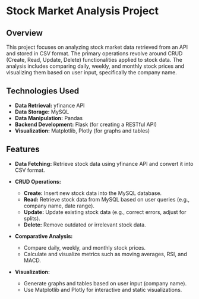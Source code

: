 # Stock Market Analysis Project

## Overview

This project focuses on analyzing stock market data retrieved from an API and stored in CSV format. The primary operations revolve around CRUD (Create, Read, Update, Delete) functionalities applied to stock data. The analysis includes comparing daily, weekly, and monthly stock prices and visualizing them based on user input, specifically the company name.

## Technologies Used

- **Data Retrieval:** yfinance API
- **Data Storage:** MySQL
- **Data Manipulation:** Pandas
- **Backend Development:** Flask (for creating a RESTful API)
- **Visualization:** Matplotlib, Plotly (for graphs and tables)

## Features

- **Data Fetching:** Retrieve stock data using yfinance API and convert it into CSV format.
  
- **CRUD Operations:**
  - **Create:** Insert new stock data into the MySQL database.
  - **Read:** Retrieve stock data from MySQL based on user queries (e.g., company name, date range).
  - **Update:** Update existing stock data (e.g., correct errors, adjust for splits).
  - **Delete:** Remove outdated or irrelevant stock data.

- **Comparative Analysis:**
  - Compare daily, weekly, and monthly stock prices.
  - Calculate and visualize metrics such as moving averages, RSI, and MACD.

- **Visualization:**
  - Generate graphs and tables based on user input (company name).
  - Use Matplotlib and Plotly for interactive and static visualizations.


